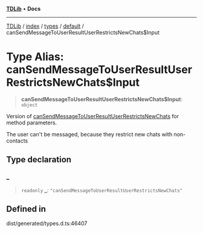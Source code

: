 [**TDLib**](../../../../../../README.md) • **Docs**

***

[TDLib](../../../../../../modules.md) / [index](../../../../../README.md) / [types](../../../README.md) / [default](../README.md) / canSendMessageToUserResultUserRestrictsNewChats$Input

# Type Alias: canSendMessageToUserResultUserRestrictsNewChats$Input

> **canSendMessageToUserResultUserRestrictsNewChats$Input**: `object`

Version of [canSendMessageToUserResultUserRestrictsNewChats](canSendMessageToUserResultUserRestrictsNewChats.md) for method parameters.

The user can't be messaged, because they restrict new chats with non-contacts

## Type declaration

### \_

> `readonly` **\_**: `"canSendMessageToUserResultUserRestrictsNewChats"`

## Defined in

dist/generated/types.d.ts:46407
